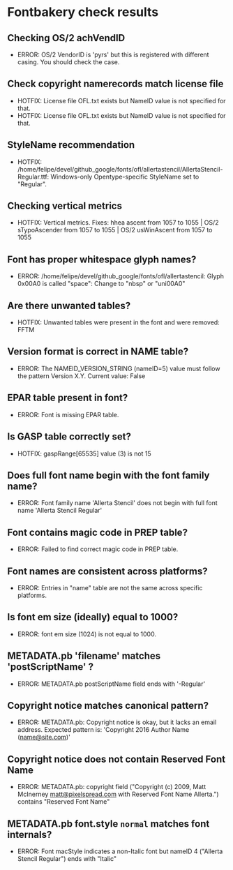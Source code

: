 # Fontbakery check results
## Checking OS/2 achVendID
* ERROR: OS/2 VendorID is 'pyrs' but this is registered with different casing. You should check the case.

## Check copyright namerecords match license file
* HOTFIX: License file OFL.txt exists but NameID value is not specified for that.
* HOTFIX: License file OFL.txt exists but NameID value is not specified for that.

## StyleName recommendation
* HOTFIX: /home/felipe/devel/github_google/fonts/ofl/allertastencil/AllertaStencil-Regular.ttf: Windows-only Opentype-specific StyleName set to "Regular".

## Checking vertical metrics
* HOTFIX: Vertical metrics. Fixes: hhea ascent from 1057 to 1055 | OS/2 sTypoAscender from 1057 to 1055 | OS/2 usWinAscent from 1057 to 1055

## Font has **proper** whitespace glyph names?
* ERROR: /home/felipe/devel/github_google/fonts/ofl/allertastencil: Glyph 0x00A0 is called "space": Change to "nbsp" or "uni00A0"

## Are there unwanted tables?
* HOTFIX: Unwanted tables were present in the font and were removed: FFTM

## Version format is correct in NAME table?
* ERROR: The NAMEID_VERSION_STRING (nameID=5) value must follow the pattern Version X.Y. Current value: False

## EPAR table present in font?
* ERROR: Font is missing EPAR table.

## Is GASP table correctly set?
* HOTFIX: gaspRange[65535] value (3) is not 15

## Does full font name begin with the font family name?
* ERROR: Font family name 'Allerta Stencil' does not begin with full font name 'Allerta Stencil Regular'

## Font contains magic code in PREP table?
* ERROR: Failed to find correct magic code in PREP table.

## Font names are consistent across platforms?
* ERROR: Entries in "name" table are not the same across specific platforms.

## Is font em size (ideally) equal to 1000?
* ERROR: font em size (1024) is not equal to 1000.

## METADATA.pb 'filename' matches 'postScriptName' ?
* ERROR: METADATA.pb postScriptName field ends with '-Regular'

## Copyright notice matches canonical pattern?
* ERROR: METADATA.pb: Copyright notice is okay, but it lacks an email address. Expected pattern is: 'Copyright 2016 Author Name (name@site.com)'

## Copyright notice does not contain Reserved Font Name
* ERROR: METADATA.pb: copyright field ("Copyright (c) 2009, Matt McInerney <matt@pixelspread.com> with Reserved Font Name Allerta.") contains "Reserved Font Name"

## METADATA.pb font.style `normal` matches font internals?
* ERROR: Font macStyle indicates a non-Italic font but nameID 4 ("Allerta Stencil Regular") ends with "Italic"

